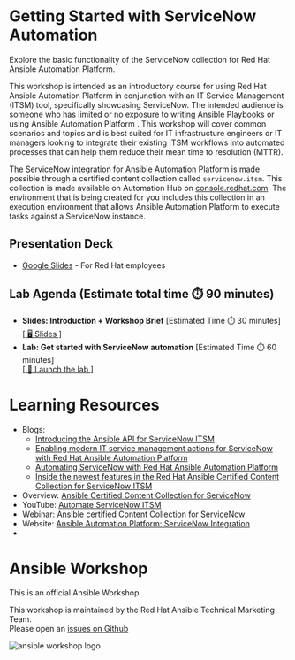 # Getting Started with ServiceNow Automation

Explore the basic functionality of the ServiceNow collection for Red Hat Ansible Automation Platform.

This workshop is intended as an introductory course for using Red Hat Ansible Automation Platform in conjunction with an IT Service Management (ITSM) tool, specifically showcasing ServiceNow.  The intended audience is someone who has limited or no exposure to writing Ansible Playbooks or using Ansible Automation Platform . This workshop will cover common scenarios and topics and is best suited for IT infrastructure engineers or IT managers looking to integrate their existing ITSM workflows into automated processes that can help them reduce their mean time to resolution (MTTR).

The ServiceNow integration for Ansible Automation Platform is made possible through a certified content collection called `servicenow.itsm`. This collection is made available on Automation Hub on [console.redhat.com](https://console.redhat.com/ansible/automation-hub/repo/published/servicenow/itsm). The environment that is being created for you includes this collection in an execution environment that allows Ansible Automation Platform to execute tasks against a ServiceNow instance.

## Presentation Deck

- [Google Slides](https://docs.google.com/presentation/d/1sE8nZJjQw74QyWccufUVNwEtIepxPYTbsn5YfjN3oU8/edit?usp=sharing) - For Red Hat employees
  
## Lab Agenda (Estimate total time ⏱️ 90 minutes)

<ul>
<li><b>Slides: Introduction + Workshop Brief</b> [Estimated Time ⏱️ 30  minutes]<br>
<a href="https://docs.google.com/presentation/d/1sE8nZJjQw74QyWccufUVNwEtIepxPYTbsn5YfjN3oU8/edit?usp=sharing">[ 🖥️ Slides ]</a>
</li>
<li><b>Lab: Get started with ServiceNow automation</b> [Estimated Time ⏱️ 60 minutes]<br>
<a href="https://play.instruqt.com/embed/redhat/tracks/getting-started-servicenow-automation?token=em_5ktpLJWtzpbqcDyM">[ 🚀 Launch the lab ]</a>
</li>
</ul>

# Learning Resources

- Blogs: 
  - [Introducing the Ansible API for ServiceNow ITSM](https://www.ansible.com/blog/introducing-the-ansible-api-for-servicenow-itsm)
  - [Enabling modern IT service management actions for ServiceNow with Red Hat Ansible Automation Platform](https://www.redhat.com/en/blog/enabling-modern-it-service-management-actions-servicenow-red-hat-ansible-automation-platform)
  - [Automating ServiceNow with Red Hat Ansible Automation Platform](https://www.ansible.com/blog/certified-collection-servicenow)
  - [Inside the newest features in the Red Hat Ansible Certified Content Collection for ServiceNow ITSM](https://www.ansible.com/blog/inside-the-newest-features-in-the-red-hat-ansible-certified-content-collection-for-servicenow-itsm)
- Overview: [Ansible Certified Content Collection for ServiceNow](https://www.redhat.com/en/resources/ansible-certified-content-collection-for-servicenow-overview)
- YouTube: [Automate ServiceNow ITSM](https://www.youtube.com/playlist?list=PLdu06OJoEf2b2O-R635ZqZERrh8Xg5e-3)
- Webinar: [Ansible certified Content Collection for ServiceNow](https://www.ansible.com/resources/webinars-training/red-hat-ansible-certified-content-collection-for-servicenow-ondemand?sc_cid=7013a000002vvHjAAI)
- Website: [Ansible Automation Platform: ServiceNow Integration](https://www.ansible.com/integrations/it-service-management/servicenow?hsLang=en-us)
- 
# Ansible Workshop

This is an official Ansible Workshop

This workshop is maintained by the Red Hat Ansible Technical Marketing Team.  
Please open an [issues on Github](https://github.com/ansible/instruqt/issues/new?title=New+servicenow+workshop+issue&body=)


![ansible workshop logo](https://github.com/ansible/workshops/blob/devel/images/Ansible-Workshop-Logo.png?raw=true)